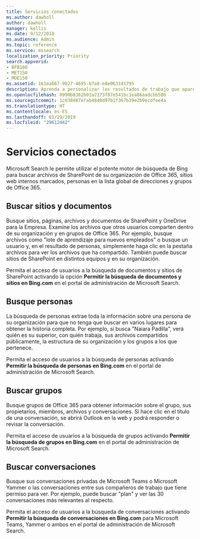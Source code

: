 ```yaml
---
title: Servicios conectados
ms.author: dawholl
author: dawholl
manager: kellis
ms.date: 9/12/2018
ms.audience: Admin
ms.topic: reference
ms.service: mssearch
localization_priority: Priority
search.appverid:
- BFB160
- MET150
- MOE150
ms.assetid: 161ea667-9b27-4695-b7a8-e8e063141795
description: Aprenda a personalizar los resultados de trabajo que aparecen al usar Microsoft Search.
ms.openlocfilehash: 0990b8362b01a2173f87e541bc1ea86aadcbb506
ms.sourcegitcommit: 1c038d87efab4840d97b1f367b39e2b9ecdfee4a
ms.translationtype: HT
ms.contentlocale: es-ES
ms.lasthandoff: 01/29/2019
ms.locfileid: "29612442"
---
```

# <a name="connected-services"></a>Servicios conectados

Microsoft Search le permite utilizar el potente motor de búsqueda de Bing para buscar archivos de SharePoint de su organización de Office 365, sitios web internos marcados, personas en la lista global de direcciones y grupos de Office 365.
  
## <a name="search-for-sites-and-documents"></a>Buscar sitios y documentos

Busque sitios, páginas, archivos y documentos de SharePoint y OneDrive para la Empresa. Examine los archivos que otros usuarios comparten dentro de su organización y en grupos de Office 365. Por ejemplo, busque archivos como "lote de aprendizaje para nuevos empleados" o busque un usuario y, en el resultado de personas, simplemente haga clic en la pestaña archivos para ver los archivos que ha compartido. También puede buscar sitios de SharePoint en distintos equipos y en su organización.
  
Permita el acceso de usuarios a la búsqueda de documentos y sitios de SharePoint activando la opción **Permitir la búsqueda de documentos y sitios en Bing.com** en el portal de administración de Microsoft Search. 
  
## <a name="search-for-people"></a>Busque personas

La búsqueda de personas extrae toda la información sobre una persona de su organización para que no tenga que buscar en varios lugares para obtener la historia completa. Por ejemplo, si busca "Naiara Padilla", verá quién es su superior, con quién trabaja, sus archivos compartidos públicamente, la estructura de su organización y los grupos a los que pertenece.
  
Permita el acceso de usuarios a la búsqueda de personas activando **Permitir la búsqueda de personas en Bing.com** en el portal de administración de Microsoft Search. 
  
## <a name="search-for-groups"></a>Buscar grupos

Busque grupos de Office 365 para obtener información sobre el grupo, sus propietarios, miembros, archivos y conversaciones. Si hace clic en el título de una conversación, se abrirá Outlook en la web y podrá responder o revisar la conversación.
  
Permita el acceso de usuarios a la búsqueda de grupos activando **Permitir la búsqueda de grupos en Bing.com** en el portal de administración de Microsoft Search. 
  
## <a name="search-for-conversations"></a>Buscar conversaciones

Busque sus conversaciones privadas de Microsoft Teams o Microsoft Yammer o las conversaciones entre sus compañeros de trabajo que tiene permiso para ver. Por ejemplo, puede buscar "plan" y ver las 30 conversaciones más relevantes al respecto.
  
Permita el acceso de usuarios a la búsqueda de conversaciones activando **Permitir la búsqueda de conversaciones en Bing.com** para Microsoft Teams, Yammer o ambos en el portal de administración de Microsoft Search. 

  


